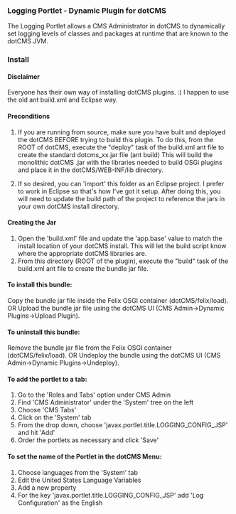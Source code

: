 ### Logging Portlet - Dynamic Plugin for dotCMS

The Logging Portlet allows a CMS Administrator in dotCMS to dynamically set logging levels of
classes and packages at runtime that are known to the dotCMS JVM.

### Install

#### Disclaimer
Everyone has their own way of installing dotCMS plugins. :) I happen to use the old ant build.xml and Eclipse way.

#### Preconditions
1. If you are running from source, make sure you have built and deployed the dotCMS 
 BEFORE trying to build this plugin.  To do this, from the ROOT of dotCMS, execute the 
 "deploy" task of the build.xml ant file to create the standard dotcms_xx.jar file (ant build) 
 This will build the monolithic dotCMS .jar with the libraries needed to build OSGi plugins 
 and place it in the dotCMS/WEB-INF/lib directory.
	
2. If so desired, you can 'import' this folder as an Eclipse project. I prefer to work in
	Eclipse so that's how I've got it setup. After doing this, you will need to update the
	build path of the project to reference the jars in your own dotCMS install directory.

#### Creating the Jar
1. Open the 'build.xml' file and update the 'app.base' value to match the install 
	location of your dotCMS install. This will let the build script know where the appropriate
	dotCMS libraries are.
2. From this directory (ROOT of the plugin), execute the "build" task of the build.xml ant 
	file to create the bundle jar file.

#### To install this bundle:
Copy the bundle jar file inside the Felix OSGI container (dotCMS/felix/load).
	OR
Upload the bundle jar file using the dotCMS UI (CMS Admin->Dynamic Plugins->Upload Plugin).
	
#### To uninstall this bundle:
Remove the bundle jar file from the Felix OSGI container (dotCMS/felix/load).
	OR
Undeploy the bundle using the dotCMS UI (CMS Admin->Dynamic Plugins->Undeploy).
    
#### To add the portlet to a tab:
1. Go to the 'Roles and Tabs' option under CMS Admin
2. Find 'CMS Administrator' under the 'System' tree on the left
3. Choose 'CMS Tabs'
4. Click on the 'System' tab
5. From the drop down, choose 'javax.portlet.title.LOGGING_CONFIG_JSP' and hit 'Add'
6. Order the portlets as necessary and click 'Save'
	
#### To set the name of the Portlet in the dotCMS Menu:
1. Choose languages from the 'System' tab
2. Edit the United States Language Variables
3. Add a new property
4. For the key 'javax.portlet.title.LOGGING_CONFIG_JSP' add 'Log Configuration' as the English
